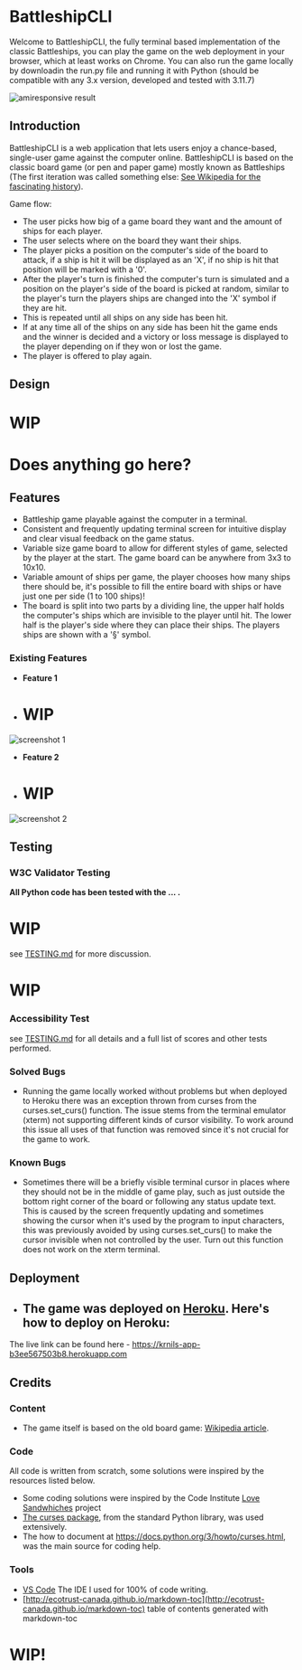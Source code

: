 
# BattleshipCLI

Welcome to BattleshipCLI, the fully terminal based implementation of the classic Battleships, you can play the game on the web deployment in your browser, which at least works on Chrome. You can also run the game locally by downloadin the run.py file and running it with Python (should be compatible with any 3.x version, developed and tested with 3.11.7)

![amiresponsive result](screenie?)

## Introduction

BattleshipCLI is a web application that lets users enjoy a chance-based, single-user game against the computer online. BattleshipCLI is based on the classic board game (or pen and paper game) mostly known as Battleships (The first iteration was called something else: [See Wikipedia for the fascinating history](https://en.wikipedia.org/wiki/Battleship_(game))).

Game flow:

* The user picks how big of a game board they want and the amount of ships for each player.
* The user selects where on the board they want their ships.
* The player picks a position on the computer's side of the board to attack, if a ship is hit it will be displayed as an 'X', if no ship is hit that position will be marked with a '0'.
* After the player's turn is finished the computer's turn is simulated and a position on the player's side of the board is picked at random, similar to the player's turn the players ships are changed into the 'X' symbol if they are hit.
* This is repeated until all ships on any side has been hit.
* If at any time all of the ships on any side has been hit the game ends and the winner is decided and a victory or loss message is displayed to the player depending on if they won or lost the game.
* The player is offered to play again.

## Design

# WIP
# Does anything go here?

## Features

* Battleship game playable against the computer in a terminal.
* Consistent and frequently updating terminal screen for intuitive display and clear visual feedback on the game status.
* Variable size game board to allow for different styles of game, selected by the player at the start. The game board can be anywhere from 3x3 to 10x10.
* Variable amount of ships per game, the player chooses how many ships there should be, it's possible to fill the entire board with ships or have just one per side (1 to 100 ships)!
* The board is split into two parts by a dividing line, the upper half holds the computer's ships which are invisible to the player until hit. The lower half is the player's side where they can place their ships. The players ships are shown with a '§' symbol.

### Existing Features

- __Feature 1__

- # WIP

![screenshot 1](screenie)

- __Feature 2__

- # WIP

![screenshot 2](screenie)

## Testing

### W3C Validator Testing

__All Python code has been tested with the ... .__
# WIP

see [TESTING.md](TESTING.md) for more discussion.
# WIP

### Accessibility Test


see [TESTING.md](TESTING.md) for all details and a full list of scores and other tests performed.

### Solved Bugs

* Running the game locally worked without problems but when deployed to Heroku there was an exception thrown from curses from the curses.set_curs() function. The issue stems from the terminal emulator (xterm) not supporting different kinds of cursor visibility. To work around this issue all uses of that function was removed since it's not crucial for the game to work.

### Known Bugs

* Sometimes there will be a briefly visible terminal cursor in places where they should not be in the middle of game play, such as just outside the bottom right corner of the board or following any status update text. This is caused by the screen frequently updating and sometimes showing the cursor when it's used by the program to input characters, this was previously avoided by using curses.set_curs() to make the cursor invisible when not controlled by the user. Turn out this function does not work on the xterm terminal.

## Deployment

- The game was deployed on [Heroku](http://www.heroku.com/). Here's how to deploy on Heroku:
  - 


The live link can be found here - https://krnils-app-b3ee567503b8.herokuapp.com

## Credits

### Content

- The game itself is based on the old board game: [Wikipedia article](https://en.wikipedia.org/wiki/Battleship_(game)).

### Code

All code is written from scratch, some solutions were inspired by the resources listed below.

- Some coding solutions were inspired by the Code Institute [Love Sandwhiches](https://github.com/Code-Institute-Solutions/love-sandwiches-p5-sourcecode/tree/master/05-deployment/01-deployment-part-1) project 
- [The curses package](https://docs.python.org/3/library/curses.html), from the standard Python library, was used extensively.
- The how to document at https://docs.python.org/3/howto/curses.html, was the main source for coding help.

### Tools

- [VS Code](https://code.visualstudio.com/) The IDE I used for 100% of code writing.
- [http://ecotrust-canada.github.io/markdown-toc](http://ecotrust-canada.github.io/markdown-toc) table of contents generated with markdown-toc 
# WIP!